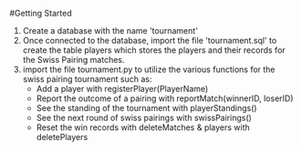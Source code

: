 #Getting Started
1. Create a database with the name 'tournament'
2. Once connected to the database, import the file 'tournament.sql' to create the table players which stores the players and their records for the Swiss Pairing matches.
3. import the file tournament.py to utilize the various functions for the swiss pairing tournament such as:
    * Add a player with registerPlayer(PlayerName)
    * Report the outcome of a pairing with reportMatch(winnerID, loserID)
    * See the standing of the tournament with playerStandings()
    * See the next round of swiss pairings with swissPairings()
    * Reset the win records with deleteMatches & players with deletePlayers
